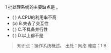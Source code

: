 1
批处理系统的主要缺点是 。
- ( ) A.CPU的利用率不高 
- (x) B.失去了交互性 
- ( ) C.不具备并行性 
- ( ) D.以上都不是

> 知识点：操作系统概述。
> 出处：网络
> 难度：1
> B
